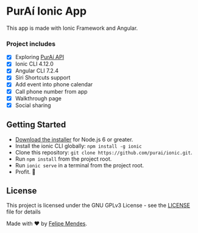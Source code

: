# PurAí Ionic App

This app is made with Ionic Framework and Angular.

### Project includes
- [x] Exploring [PurAí API](https://github.com/purai/wp_api)
- [x] Ionic CLI 4.12.0
- [x] Angular CLI 7.2.4
- [x] Siri Shortcuts support
- [x] Add event into phone calendar
- [x] Call phone number from app
- [x] Walkthrough page
- [x] Social sharing

## Getting Started

* [Download the installer](https://nodejs.org/) for Node.js 6 or greater.
* Install the ionic CLI globally: `npm install -g ionic`
* Clone this repository: `git clone https://github.com/purai/ionic.git`.
* Run `npm install` from the project root.
* Run `ionic serve` in a terminal from the project root.
* Profit. :tada:

## License
This project is licensed under the GNU GPLv3 License - see the [LICENSE](LICENSE) file for details

Made with :heart: by [Felipe Mendes](https://github.com/felipemendes).